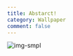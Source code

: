 ```yaml
---
title: Abstarct!
category: Wallpaper
comment: false
---
```


![img-smpl]({{site.url}}{{site.baseurl}}/src/assets/img/51324598.jpg)

